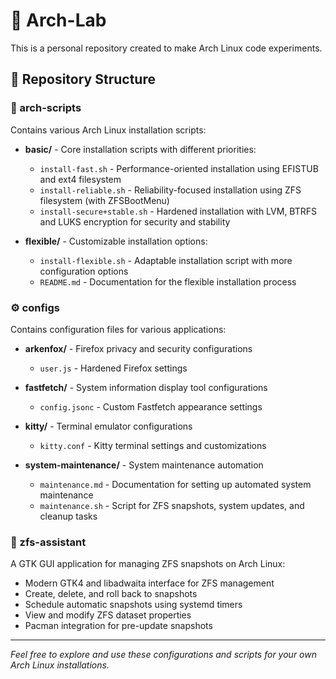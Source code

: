 # 🧪 Arch-Lab

This is a personal repository created to make Arch Linux code experiments.

## 📂 Repository Structure

### 🐧 arch-scripts

Contains various Arch Linux installation scripts:

- **basic/** - Core installation scripts with different priorities:
  - `install-fast.sh` - Performance-oriented installation using EFISTUB and ext4 filesystem
  - `install-reliable.sh` - Reliability-focused installation using ZFS filesystem (with ZFSBootMenu)
  - `install-secure+stable.sh` - Hardened installation with LVM, BTRFS and LUKS encryption for security and stability

- **flexible/** - Customizable installation options:
  - `install-flexible.sh` - Adaptable installation script with more configuration options
  - `README.md` - Documentation for the flexible installation process

### ⚙️ configs

Contains configuration files for various applications:

- **arkenfox/** - Firefox privacy and security configurations
  - `user.js` - Hardened Firefox settings

- **fastfetch/** - System information display tool configurations
  - `config.jsonc` - Custom Fastfetch appearance settings

- **kitty/** - Terminal emulator configurations
  - `kitty.conf` - Kitty terminal settings and customizations

- **system-maintenance/** - System maintenance automation
  - `maintenance.md` - Documentation for setting up automated system maintenance
  - `maintenance.sh` - Script for ZFS snapshots, system updates, and cleanup tasks

### 🔧 zfs-assistant

A GTK GUI application for managing ZFS snapshots on Arch Linux:

- Modern GTK4 and libadwaita interface for ZFS management
- Create, delete, and roll back to snapshots
- Schedule automatic snapshots using systemd timers
- View and modify ZFS dataset properties
- Pacman integration for pre-update snapshots

---

*Feel free to explore and use these configurations and scripts for your own Arch Linux installations.*
